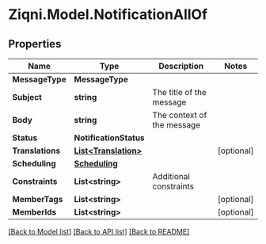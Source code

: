 
# Ziqni.Model.NotificationAllOf

## Properties

Name | Type | Description | Notes
------------ | ------------- | ------------- | -------------
**MessageType** | **MessageType** |  | 
**Subject** | **string** | The title of the message | 
**Body** | **string** | The context of the message | 
**Status** | **NotificationStatus** |  | 
**Translations** | [**List&lt;Translation&gt;**](Translation.md) |  | [optional] 
**Scheduling** | [**Scheduling**](Scheduling.md) |  | 
**Constraints** | **List&lt;string&gt;** | Additional constraints | 
**MemberTags** | **List&lt;string&gt;** |  | [optional] 
**MemberIds** | **List&lt;string&gt;** |  | [optional] 

[[Back to Model list]](../README.md#documentation-for-models)
[[Back to API list]](../README.md#documentation-for-api-endpoints)
[[Back to README]](../README.md)


